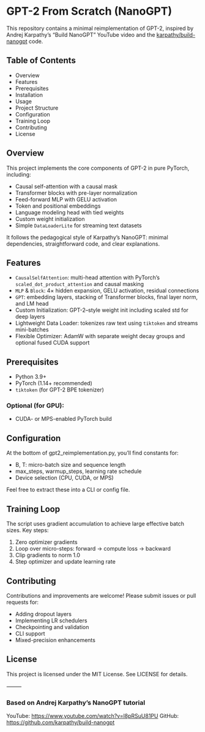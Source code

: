 # GPT-2 From Scratch (NanoGPT)

This repository contains a minimal reimplementation of GPT-2, inspired by Andrej Karpathy’s “Build NanoGPT” YouTube video and the [karpathy/build-nanogpt](https://github.com/karpathy/build-nanogpt) code.

## Table of Contents

- Overview
- Features
- Prerequisites
- Installation
- Usage
- Project Structure
- Configuration
- Training Loop
- Contributing
- License

## Overview

This project implements the core components of GPT-2 in pure PyTorch, including:

- Causal self-attention with a causal mask  
- Transformer blocks with pre-layer normalization  
- Feed-forward MLP with GELU activation  
- Token and positional embeddings  
- Language modeling head with tied weights  
- Custom weight initialization  
- Simple `DataLoaderLite` for streaming text datasets  

It follows the pedagogical style of Karpathy’s NanoGPT: minimal dependencies, straightforward code, and clear explanations.

## Features

- `CausalSelfAttention`: multi-head attention with PyTorch’s `scaled_dot_product_attention` and causal masking  
- `MLP` & `Block`: 4× hidden expansion, GELU activation, residual connections  
- `GPT`: embedding layers, stacking of Transformer blocks, final layer norm, and LM head  
- Custom Initialization: GPT-2–style weight init including scaled std for deep layers  
- Lightweight Data Loader: tokenizes raw text using `tiktoken` and streams mini-batches  
- Flexible Optimizer: AdamW with separate weight decay groups and optional fused CUDA support  

## Prerequisites

- Python 3.9+  
- PyTorch (1.14+ recommended)  
- `tiktoken` (for GPT-2 BPE tokenizer)  

### Optional (for GPU):

- CUDA- or MPS-enabled PyTorch build  

## Configuration

At the bottom of gpt2_reimplementation.py, you’ll find constants for:
- B, T: micro-batch size and sequence length
- max_steps, warmup_steps, learning rate schedule
- Device selection (CPU, CUDA, or MPS)

Feel free to extract these into a CLI or config file.

## Training Loop

The script uses gradient accumulation to achieve large effective batch sizes. Key steps:
1. Zero optimizer gradients
2.	Loop over micro-steps: forward → compute loss → backward
3.	Clip gradients to norm 1.0
4.	Step optimizer and update learning rate

## Contributing

Contributions and improvements are welcome! Please submit issues or pull requests for:
- Adding dropout layers
- Implementing LR schedulers
- Checkpointing and validation
- CLI support
- Mixed-precision enhancements

## License

This project is licensed under the MIT License. See LICENSE for details.

⸻

### Based on Andrej Karpathy’s NanoGPT tutorial
YouTube: https://www.youtube.com/watch?v=l8pRSuU81PU
GitHub: https://github.com/karpathy/build-nanogpt
